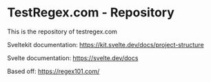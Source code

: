 # TestRegex.com - Repository

This is the repository of testregex.com

Sveltekit documentation: <https://kit.svelte.dev/docs/project-structure>

Svelte documentation: <https://svelte.dev/docs>

Based off: <https://regex101.com/>
